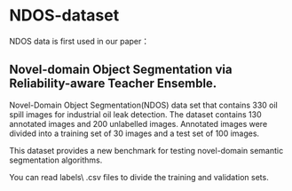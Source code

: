 # NDOS-dataset

NDOS data is first used in our paper：
## Novel-domain Object Segmentation via Reliability-aware Teacher Ensemble. 

Novel-Domain Object Segmentation(NDOS) data set that contains 330 oil spill images for industrial oil leak detection. The dataset contains 130 annotated images and 200 unlabelled images. Annotated images were divided into a training set of 30 images and a test set of 100 images. 

This dataset provides a new benchmark for testing novel-domain semantic segmentation algorithms.

You can read labels\ .csv files to divide the training and validation sets.
